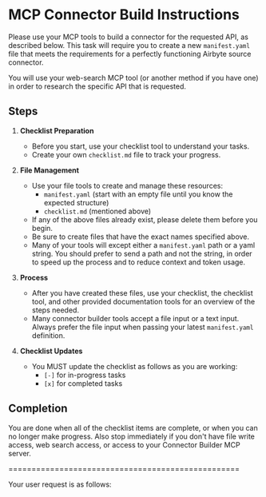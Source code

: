 
# MCP Connector Build Instructions

Please use your MCP tools to build a connector for the requested API, as described below. This task will require you to create a new `manifest.yaml` file that meets the requirements for a perfectly functioning Airbyte source connector.

You will use your web-search MCP tool (or another method if you have one) in order to research the specific API that is requested.

## Steps

1. **Checklist Preparation**
    - Before you start, use your checklist tool to understand your tasks.
    - Create your own `checklist.md` file to track your progress.

2. **File Management**
    - Use your file tools to create and manage these resources:
        - `manifest.yaml` (start with an empty file until you know the expected structure)
        - `checklist.md` (mentioned above)
    - If any of the above files already exist, please delete them before you begin.
    - Be sure to create files that have the exact names specified above.
    - Many of your tools will except either a `manifest.yaml` path or a yaml string. You should prefer to send a path and not the string, in order to speed up the process and to reduce context and token usage.

3. **Process**
    - After you have created these files, use your checklist, the checklist tool, and other provided documentation tools for an overview of the steps needed.
    - Many connector builder tools accept a file input or a text input. Always prefer the file input when passing your latest `manifest.yaml` definition.

4. **Checklist Updates**
    - You MUST update the checklist as follows as you are working:
        - `[-]` for in-progress tasks
        - `[x]` for completed tasks

## Completion

You are done when all of the checklist items are complete, or when you can no longer make progress. Also stop immediately if you don't have file write access, web search access, or access to your Connector Builder MCP server.

==================================================

Your user request is as follows:
